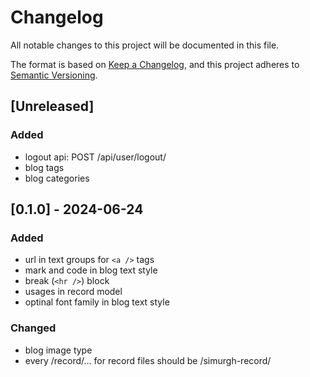 # Changelog

All notable changes to this project will be documented in this file.

The format is based on [Keep a Changelog](https://keepachangelog.com/en/1.1.0/),
and this project adheres to [Semantic Versioning](https://semver.org/spec/v2.0.0.html).

## [Unreleased]

### Added

-   logout api: POST /api/user/logout/
-   blog tags
-   blog categories

## [0.1.0] - 2024-06-24

### Added

-   url in text groups for `<a />` tags
-   mark and code in blog text style
-   break (`<hr />`) block
-   usages in record model
-   optinal font family in blog text style

### Changed

-   blog image type
-   every /record/... for record files should be /simurgh-record/
